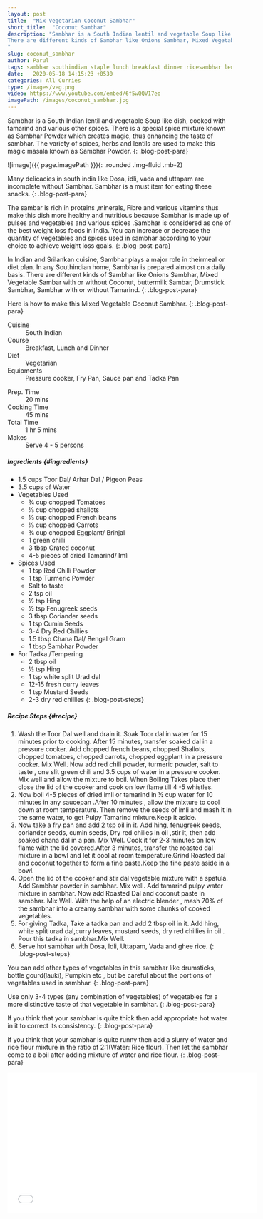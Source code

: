 ```yaml
---
layout: post
title:  "Mix Vegetarian Coconut Sambhar"
short_title:  "Coconut Sambhar"
description: "Sambhar is a South Indian lentil and vegetable Soup like dish, cooked with tamarind and various other spices. There is a special spice mixture known as Sambhar Powder which creates magic, thus enhancing the taste of sambhar. The variety of spices, herbs and lentils are used to make this magic masala known as Sambhar Powder.
There are different kinds of Sambhar like Onions Sambhar, Mixed Vegetable Sambar with or without Coconut, buttermilk Sambar, Drumstick Sambhar, Sambhar with or without Tamarind.
"
slug: coconut_sambhar
author: Parul
tags: sambhar southindian staple lunch breakfast dinner ricesambhar lentil vegetable coconut sambhar  healthy idlisambhar dosasambhar vadasambhar vegetable lentil stew mildspicy foodyindianmom protein richfood mixedvegetables tadka indian recipe popular srilankan cuisines arhardal toordal tastysambhar homestyle delicious
date:   2020-05-18 14:15:23 +0530
categories: All Curries
type: /images/veg.png
video: https://www.youtube.com/embed/6f5wQQV17eo
imagePath: /images/coconut_sambhar.jpg
---
```


Sambhar is a South Indian lentil and vegetable Soup like dish, cooked with tamarind and various other spices. There is a special spice mixture known as Sambhar Powder which creates magic, thus enhancing the taste of sambhar. The variety of spices, herbs and lentils are used to make this magic masala known as Sambhar Powder.
{: .blog-post-para}

![image]({{ page.imagePath }}){: .rounded .img-fluid .mb-2}

Many delicacies in south india like Dosa, idli, vada and  uttapam  are incomplete without Sambhar. Sambhar is a must item for eating these snacks.
{: .blog-post-para}

The sambar is rich in proteins ,minerals, Fibre and various vitamins thus make this dish more healthy and nutritious because Sambhar is made up of pulses and vegetables and various spices .Sambhar is considered as one of the  best weight loss foods in India. You can increase or decrease the quantity of vegetables and spices used in sambhar according to your choice to achieve weight loss goals.
{: .blog-post-para}

In Indian and Srilankan cuisine, Sambhar plays a major role in theirmeal or diet plan. In any Southindian home, Sambhar is prepared almost on a daily basis. There are different kinds of Sambhar like Onions Sambhar, Mixed Vegetable Sambar with or without Coconut, buttermilk Sambar, Drumstick Sambhar, Sambhar with or without Tamarind.
{: .blog-post-para}

Here is how to make this Mixed Vegetable Coconut Sambhar.
{: .blog-post-para}

<div class="row">
    <div class="col-md-6">
        <dl class="row">
            <dt class="col-sm-4">Cuisine</dt><dd class="col-sm-7">South Indian</dd>
            <dt class="col-sm-4">Course</dt><dd class="col-sm-7">Breakfast, Lunch and Dinner</dd>
            <dt class="col-sm-4">Diet</dt><dd class="col-sm-7">Vegetarian</dd>
            <dt class="col-sm-4">Equipments</dt><dd class="col-sm-7">Pressure cooker, Fry Pan, Sauce pan and Tadka Pan</dd>
        </dl>
    </div>
    <div class="col-md-6">
        <dl class="row">
            <dt class="col-sm-5">Prep. Time</dt><dd class="col-sm-7">20 mins</dd>
            <dt class="col-sm-5">Cooking Time</dt><dd class="col-sm-7">45 mins</dd>
            <dt class="col-sm-5">Total Time</dt><dd class="col-sm-7">1 hr 5 mins</dd>
            <dt class="col-sm-5">Makes</dt><dd class="col-sm-7">Serve 4 - 5 persons</dd>
        </dl>
    </div>
</div>

##### **Ingredients** {#ingredients}
- 1.5 cups Toor Dal/ Arhar Dal / Pigeon Peas
- 3.5 cups of Water
- Vegetables Used
    - ¾ cup chopped Tomatoes
    - ⅓ cup chopped shallots
    - ⅓ cup chopped French beans
    - ⅓ cup chopped Carrots
    - ¾  cup chopped Eggplant/ Brinjal
    - 1 green chilli
    - 3 tbsp Grated coconut
    - 4-5 pieces of dried Tamarind/ Imli
- Spices Used
    - 1 tsp Red Chilli Powder
    - 1 tsp Turmeric Powder
    - Salt to taste
    - 2 tsp oil 
    - ½ tsp Hing
    - ½ tsp Fenugreek seeds
    - 3 tbsp Coriander seeds
    - 1 tsp Cumin Seeds
    - 3-4 Dry Red Chillies
    - 1.5 tbsp Chana Dal/ Bengal Gram
    - 1 tbsp Sambhar Powder
- For Tadka /Tempering
    - 2 tbsp oil
    - ½ tsp Hing
    - 1 tsp white split Urad dal
    - 12-15 fresh curry leaves
    - 1 tsp Mustard Seeds
    - 2-3 dry red chillies
{: .blog-post-steps}

##### **Recipe Steps** {#recipe}
1. Wash the Toor Dal well and drain it. Soak Toor dal in water for 15 minutes  prior to cooking. After 15 minutes, transfer soaked dal in a pressure cooker. Add chopped french beans, chopped Shallots, chopped tomatoes, chopped carrots, chopped eggplant  in a pressure cooker. Mix Well. Now add red chili powder, turmeric powder, salt to taste , one slit green chili and 3.5 cups of water in a pressure cooker. Mix well and allow the mixture to boil. When Boiling Takes place then close the lid of the cooker and cook on low flame till  4 -5 whistles.
1. Now boil 4-5 pieces of dried imli or tamarind in ½ cup water for 10 minutes in any saucepan .After 10 minutes , allow the mixture to cool down at room temperature. Then remove the seeds of imli and mash it in the same water,  to get Pulpy Tamarind mixture.Keep it aside.
1. Now take a fry pan and add 2 tsp oil in it. Add  hing, fenugreek seeds, coriander seeds, cumin seeds, Dry red chilies in oil ,stir it, then add soaked chana dal  in a pan. Mix Well. Cook it for 2-3 minutes on low flame with the lid covered.After 3 minutes, transfer the roasted dal mixture in a bowl and let it cool at room temperature.Grind Roasted dal and coconut together to form a fine paste.Keep  the fine paste  aside in a bowl.
1. Open the lid of the cooker and stir dal  vegetable mixture with  a spatula. Add Sambhar powder in sambhar. Mix well. Add tamarind pulpy water mixture in sambhar. Now add Roasted Dal and coconut paste in sambhar. Mix Well. With the help of an electric blender , mash 70% of the sambhar into a creamy sambhar with some chunks of cooked vegetables.
1. For giving Tadka, Take a tadka pan and add 2 tbsp oil in it. Add hing, white split urad dal,curry leaves, mustard seeds, dry red chillies in oil . Pour this tadka in sambhar.Mix Well.
1. Serve hot sambhar with Dosa, Idli, Uttapam, Vada and ghee rice.
{: .blog-post-steps}

<i class="fas fa-lightbulb"></i> You can add other types of vegetables in this sambhar like drumsticks, bottle gourd(lauki), Pumpkin etc , but be careful about the portions of vegetables used in sambhar.
{: .blog-post-para}

<i class="fas fa-lightbulb"></i> Use only 3-4 types (any combination of vegetables) of vegetables for a more distinctive taste of that vegetable in sambhar.
{: .blog-post-para}

<i class="fas fa-lightbulb"></i> If you think that your sambhar is quite thick then add appropriate hot water in it to correct its consistency.
{: .blog-post-para}

<i class="fas fa-lightbulb"></i> If you think that your sambhar is quite runny then add a slurry of water and rice flour mixture in the ratio of 2:1(Water: Rice flour). Then let the sambhar come to a boil after adding mixture of water and rice flour.
{: .blog-post-para}

<div class="row" id="video">
    <div class="col-md-12">
        <div class="embed-responsive embed-responsive-16by9">
            <iframe width="560" height="315" src="{{page.video}}" frameborder="0" allow="accelerometer; autoplay; encrypted-media; gyroscope; picture-in-picture" allowfullscreen></iframe>
        </div>
    </div>
</div>
<br>